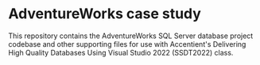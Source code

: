 # AdventureWorks case study

This repository contains the AdventureWorks SQL Server database project codebase and other supporting files for use with Accentient's Delivering High Quality Databases Using Visual Studio 2022 (SSDT2022) class.
